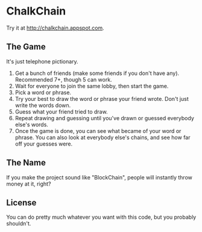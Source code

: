 # ChalkChain

Try it at http://chalkchain.appspot.com.

## The Game

It's just telephone pictionary.

1. Get a bunch of friends (make some friends if you don't have any). Recommended 7+, though 5 can work.
2. Wait for everyone to join the same lobby, then start the game.
3. Pick a word or phrase.
4. Try your best to draw the word or phrase your friend wrote. Don't just write the words down.
5. Guess what your friend tried to draw.
6. Repeat drawing and guessing until you've drawn or guessed everybody else's words.
7. Once the game is done, you can see what became of your word or phrase. You can also look at everybody else's chains, and see how far off your guesses were.

## The Name

If you make the project sound like "BlockChain", people will instantly throw money at it, right?

## License

You can do pretty much whatever you want with this code, but you probably shouldn't.
